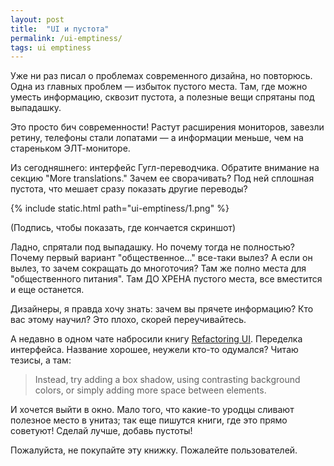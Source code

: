 ```yaml
---
layout: post
title:  "UI и пустота"
permalink: /ui-emptiness/
tags: ui emptiness
---
```


Уже ни раз писал о проблемах современного дизайна, но повторюсь. Одна из главных
проблем — избыток пустого места. Там, где можно уместь информацию, сквозит
пустота, а полезные вещи спрятаны под выпадашку.

Это просто бич современности! Растут расширения мониторов, завезли ретину,
телефоны стали лопатами — а информации меньше, чем на стареньком ЭЛТ-мониторе.

Из сегодняшнего: интерфейс Гугл-переводчика. Обратите внимание на секцию "More
translations." Зачем ее сворачивать? Под ней сплошная пустота, что мешает сразу
показать другие переводы?

{% include static.html path="ui-emptiness/1.png" %}

(Подпись, чтобы показать, где кончается скриншот)

Ладно, спрятали под выпадашку. Но почему тогда не полностью? Почему первый
вариант "общественное..." все-таки вылез? А если он вылез, то зачем сокращать до
многоточия? Там же полно места для "общественного питания". Там ДО ХРЕНА пустого
места, все вместится и еще останется.

Дизайнеры, я правда хочу знать: зачем вы прячете информацию? Кто вас этому
научил? Это плохо, скорей переучивайтесь.

А недавно в одном чате набросили книгу [Refactoring UI][1]. Переделка
интерфейса. Название хорошее, неужели кто-то одумался? Читаю тезисы, а там:

> Instead, try adding a box shadow, using contrasting background colors, or
> simply adding more space between elements.

И хочется выйти в окно. Мало того, что какие-то уродцы сливают полезное место в
унитаз; так еще пишутся книги, где это прямо советуют! Сделай лучше, добавь
пустоты!

Пожалуйста, не покупайте эту книжку. Пожалейте пользователей.

[1]: https://www.refactoringui.com/
